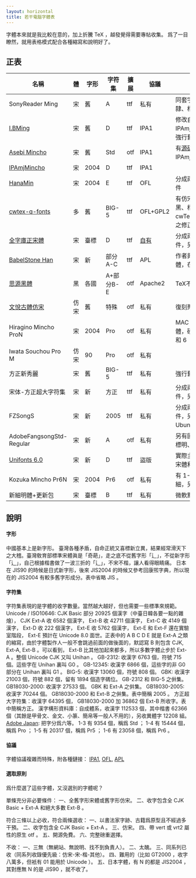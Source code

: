 ```yaml
---
layout: horizontal
title: 若干電腦字體表
---
```

字體本來就是我比較在意的，加上折騰 TeX ，越發覺得需要專帖收集。
爲了一目瞭然，就用表格模式配合各種縮寫和說明好了。

## 正表

名稱 | 體 | 字形 | 字符集 | 擴展 | 協議 | 備註
-----|----|------|--------|-----|------|-----
SonyReader Ming | 宋 | 舊 | A | ttf | 私有 | 同套字體還有隸、楷、黑三體
[I.BMing](http://founder.acgvlyric.org/iu/doku.php/) | 宋 | 舊 | D| ttf | IPA1 | 修改自IPAmjMincho，強行舊字形
[Asebi Mincho](https://metasta.github.io/asebi/) | 宋 | 舊 | Std | otf | IPA1 | 有[源碼](https://github.com/metasta/asebi)，基於IPAmjMincho等
[IPAmjMincho](http://mojikiban.ipa.go.jp/) | 宋 | 2004 | D | ttf | IPA1 |
[HanaMin](http://fonts.jp/hanazono/) | 宋 | 2004 | E | ttf | OFL | 分成兩個字體文件
[cwtex-q-fonts](https://code.google.com/p/cwtex-q-fonts/) | 多 | 舊 | BIG-5 | ttf | OFL+GPL2 | 有仿宋、宋、黑、楷、圓，cwTeX所附字體之修正
[全字庫正宋體](http://www.cns11643.gov.tw) | 宋 | 臺標 | D | ttf | [自有](http://www.cns11643.gov.tw/AIDB/copyright.do) | 分成兩個字體文件，另有楷體
[BabelStone Han](http://www.babelstone.co.uk/Fonts/Han.html) | 宋 | 新 | 部分A-C | ttf | APL | 作者興趣不在繁體，在二簡
[思源黑體](https://github.com/adobe-fonts/source-han-sans/) | 黑 | 各國 | A+部分B-E | otf | Apache2 | TeX不能直接用
[文悅古體仿宋](http://wytype.com/typeface/WyueGutiFangsong/) | 仿宋 | 舊 | 特殊 | otf | 私有 | 復刻聚珍仿宋
Hiragino Mincho ProN | 宋 | 2004 | Pro | otf | 私有 | MAC OS 字體，磅重有 3 和 6
Iwata Souchou Pro M | 仿宋 | 90 | Pro | otf | 私有 |
方正新秀麗 | 宋 | 舊 | BIG-5 | ttf | 私有 | 強行舊字形
宋体-方正超大字符集 | 宋 | 新 | 方正 | ttf | 私有 | 分成兩個字體文件，另有楷體
FZSongS | 宋 | 新 | 2005 | ttf | 私有 | 分成兩個字體文件，另有楷體， Ubuntu 的字體
AdobeFangsongStd-Regular | 宋 | 新 | A | otf | 私有 | 另有國標宋、臺標明、楷、黑等
[Unifonts 6.0](http://okuc.net/SoftWare/UniFonts6.0.exe) | 宋 | 新 | D | ttf | 盜版 | 實際主要是中易宋體和華康明體
Kozuka Mincho Pr6N | 宋 | 2004 | Pr6 | otf | 私有 | 有 1-6 磅粗細，另有黑體
新細明體+更新包 | 宋 | 臺標 | B | ttf | 私有 | 微軟默認繁體

## 說明

#### 字形
中國基本上是新字形。
臺灣各種矛盾，自命正統又喜標新立異，結果經常滑天下之大稽。臺灣敎育部標準宋體眞是「奇葩」，走之底不從舊字形「⻍」，不從新字形「⻌」，自己根據楷書做了一波三折的「<font face="MingLiu">辶</font>」，不宋不楷，讓人看得眼睛痛。
日本在 JIS90 的時候是日式新字形，後來 JIS2004 的時候又參考回康煕字典，所以現在的 JIS2004 有較多舊字形成分。表中省略 JIS 。

#### 字符集
字符集表現的是字體的收字數量。當然越大越好，但也需要一些標準來規範。
Unicode / ISO10646: CJK Basic 部分 20925 個漢字（中臺日韓各要一點的雜燴）， CJK Ext-A 收 6582 個漢字， Ext-B 收 42711 個漢字， Ext-C 收 4149 個漢字， Ext-D 收 222 個漢字， Ext-E 收 5762 個漢字， Ext-E 和 Ext-F 還在實驗室階段， Ext-E 預計在 Unicode 8.0 面世。正表中的 A B C D E 就是 Ext-A 之類的縮寫，由於字體製作人一般不會跳過前面的做後面的，默認寫 B 則包含 CJK, Ext-A, Ext-B 。可以看到， Ext-B 比其他加起來都多，所以多數字體止步於 Ext-A 。整個 Unicode CJK 又叫 Unihan 。
GB-2312: 收漢字 6763 個，符號 715 個。這些字在 Unihan 裏叫 G0 。
GB-12345: 收漢字 6866 個，這些字的非 G0 部分在 Unihan 裏叫 G1 。
BIG-5: 收漢字 13060 個，符號 808 個。
GBK: 收漢字 21003 個，符號 882 個，留有 1894 個造字碼位。 GB-2312 和 BIG-5 之倂集。
GB18030-2000: 收漢字 27533 個。 GBK 和 Ext-A 之倂集。
GB18030-2005: 收漢字 70244 個。 GB18030-2000 和 Ext-B 之倂集。表中簡稱 2005 。
方正超大字符集：收漢字 64395 個， GB18030-2000 加 36862 個 Ext-B 所收字。表中簡稱方正。
漢字構形資料庫：自成體系，收漢字 112533 個，其中楷書 62366 個（其餘是甲骨文、金文、小篆、簡帛等一般人不用的），另收異體字 12208 組。<br>
[Adobe Japan](http://www.adobe.com/content/dam/Adobe/en/devnet/font/pdfs/5078.Adobe-Japan1-6.pdf): 把字分爲六等。 1-3 有 9354 個，稱爲 Std ； 1-4 有 15444 個，稱爲 Pro ； 1-5 有 20317 個，稱爲 Pr5 ； 1-6 有 23058 個，稱爲 Pr6 。

#### 協議
字體協議複雜而特殊，附各種鏈接： [IPA1](http://opensource.org/licenses/IPA), [OFL](http://scripts.sil.org/cms/scripts/page.php?site_id=nrsi&id=OFL_web), [APL](http://ftp.gnu.org/non-gnu/chinese-fonts-truetype/LICENSE)

#### 選取原則
爲什麼選了這些字體，又沒選別的字體呢？

單條充分非必要條件：
一、全舊字形宋體或舊字形仿宋。
二、收字包含全 CJK Basic + Ext-A 和絕大多數 Ext-B 。

符合三條以上必收，符合兩條選收：
一、以書法家字跡、古籍爲原型且不經過多干預。
二、收字包含全 CJK Basic + Ext-A 。
三、仿宋。
四、帶 vert 或 vrt2 屬性的原生 otf 。
五、開源免費。
六、完整磅重選擇。

不收：
一、三無（無網站、無說明、找不到負責人）。
二、太醜。
三、同系列已收（同系列收錄優先級：仿宋-宋-楷-其他）。
四、難用的（比如 GT2000 ，收字八萬多，但衹有 01 能用於 Unicode ）。
五、日本字體，有 N 的都是 JIS2004 ，其對應無 N 的是 JIS90 ，就不收了。